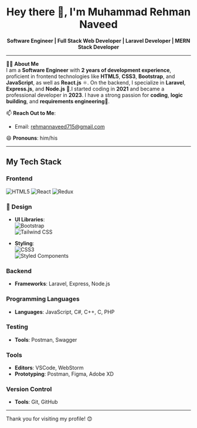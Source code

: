 <h1 align="center">Hey there 👋, I'm Muhammad Rehman Naveed</h1>

<p align="center">
  <strong>Software Engineer | Full Stack Web Developer | Laravel Developer | MERN Stack Developer</strong>
</p>

---

👨‍💻 **About Me**  
I am a **Software Engineer** with **2 years of development experience**, proficient in frontend technologies like **HTML5**, **CSS3**, **Bootstrap**, and **JavaScript**, as well as **React.js** ⚛️. On the backend, I specialize in **Laravel**, **Express.js**, and **Node.js** 🌱.I started coding in **2021** and became a professional developer in **2023**. I have a strong passion for **coding**, **logic building**, and **requirements engineering**🌟.
  
📫 **Reach Out to Me**:  
   - Email: [rehmannaveed715@gmail.com](mailto:rehmannaveed715@gmail.com)
     
😄 **Pronouns**: him/his  

---

## My Tech Stack

### Frontend

  ![HTML5](https://img.shields.io/badge/HTML5-E34F26?style=for-the-badge&logo=html5&logoColor=white)
  ![React](https://img.shields.io/badge/React-20232A?style=for-the-badge&logo=react&logoColor=61DAFB)
  ![Redux](https://img.shields.io/badge/Redux-764ABC?style=for-the-badge&logo=redux&logoColor=white)

### 🎨 Design
- **UI Libraries**:  
  ![Bootstrap](https://img.shields.io/badge/Bootstrap-563D7C?style=for-the-badge&logo=bootstrap&logoColor=white)  
  ![Tailwind CSS](https://img.shields.io/badge/Tailwind_CSS-38B2AC?style=for-the-badge&logo=tailwind-css&logoColor=white)  

- **Styling**:  
  ![CSS3](https://img.shields.io/badge/CSS3-1572B6?style=for-the-badge&logo=css3&logoColor=white)  
  ![Styled Components](https://img.shields.io/badge/Styled_Components-DB7093?style=for-the-badge&logo=styled-components&logoColor=white)

### Backend
- **Frameworks**: Laravel, Express, Node.js

### Programming Languages
- **Languages**: JavaScript, C#, C++, C, PHP  

### Testing
- **Tools**: Postman, Swagger  

### Tools
- **Editors**: VSCode, WebStorm
- **Prototyping**: Postman, Figma, Adobe XD  
 
### Version Control
- **Tools**: Git, GitHub  
 
---

Thank you for visiting my profile! 😊
